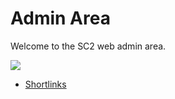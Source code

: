 # Admin Area

Welcome to the SC2 web admin area.

![](https://media.tenor.com/VOdWjm2zbEAAAAAC/gandalf-sax-guy.gif)

- [Shortlinks](shortlinks)
